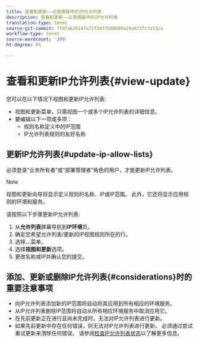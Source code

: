```yaml
---
title: 查看和更新——云管理器中的IP允许列表
description: 查看和更新——云管理器中的IP允许列表
translation-type: tm+mt
source-git-commit: 7fdfa626147a72f3d7fb98b89a19a871fc7a13ca
workflow-type: tm+mt
source-wordcount: '309'
ht-degree: 0%

---
```



# 查看和更新IP允许列表{#view-update}

您可以在以下情况下视图和更新IP允许列表:

* 视图和更新菜单，只需视图一个或多个IP允许列表的详细信息。
* 要编辑以下一项或多项：
   * 规则名称定义中的IP范围
   * IP允许列表规则的友好名称

## 更新IP允许列表{#update-ip-allow-lists}


必须登录“业务所有者”或“部署管理者”角色的用户，才能更新IP允许列表。

>[!NOTE]
>视图和更新向导将显示定义规则的名称、IP或IP范围。 此外，它还将显示应用规则的环境和服务。

请按照以下步骤更新IP允许列表:

1. 从&#x200B;**允许列表**&#x200B;屏幕导航到&#x200B;**IP环境**&#x200B;页。
1. 确定您希望允许列表/更新的IP视图规则所在的行。
1. 选择&#x200B;**...**&#x200B;菜单。
1. 选择&#x200B;**视图和更新**&#x200B;选项。
1. 更改名称或IP并确认您的提交。

## 添加、更新或删除IP允许列表{#considerations}时的重要注意事项

* 向IP允许列表添加新的IP范围将自动将其应用到所有相应的环境服务。
* 从IP允许列表删除IP范围将自动从所有相应环境服务中取消应用它。
* 在先前更新正在进行且尚未完成时，无法对IP允许列表进行更新。
* 如果先前更新中存在任何错误，则无法对IP允许列表进行更新。 必须通过尝试重试更新来清除任何错误。
请参阅[检查IP允许列表状态](/help/implementing/cloud-manager/ip-allow-lists/check-ip-allow-list-status.md)以了解更多信息。